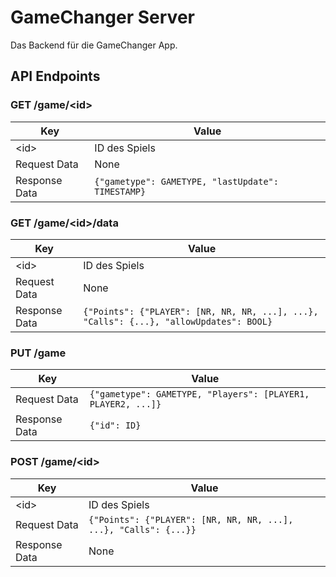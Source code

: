 # GameChanger Server

Das Backend für die GameChanger App. 

## API Endpoints

### GET /game/\<id\>

| Key | Value |
| --- | --- |
| \<id\> | ID des Spiels |
| Request Data | None |
| Response Data | `{"gametype": GAMETYPE, "lastUpdate": TIMESTAMP}` |

### GET /game/\<id\>/data

| Key | Value |
| --- | --- |
| \<id\> | ID des Spiels |
| Request Data | None |
| Response Data | `{"Points": {"PLAYER": [NR, NR, NR, ...], ...}, "Calls": {...}, "allowUpdates": BOOL}` |

### PUT /game

| Key | Value |
| --- | --- |
| Request Data | `{"gametype": GAMETYPE, "Players": [PLAYER1, PLAYER2, ...]}` |
| Response Data | `{"id": ID}` |

### POST /game/\<id\>

| Key | Value |
| --- | --- |
| \<id\> | ID des Spiels |
| Request Data | `{"Points": {"PLAYER": [NR, NR, NR, ...], ...}, "Calls": {...}}` |
| Response Data | None |
